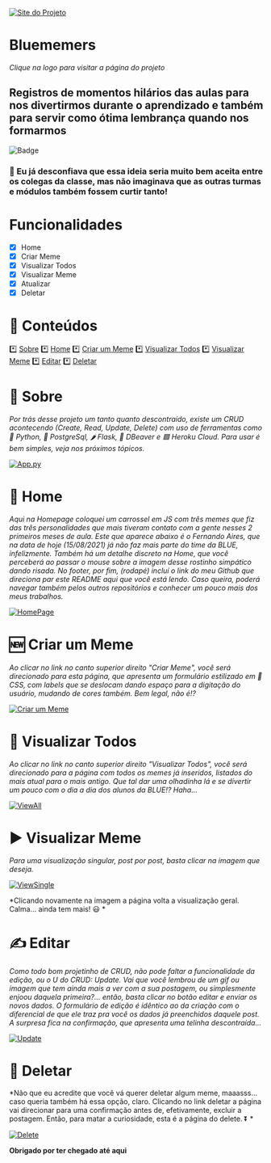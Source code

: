 [![Site do Projeto](https://i.imgur.com/5U1yeQ0.png)](https://bluememers.herokuapp.com/)
# Bluememers
*Clique na logo para visitar a página do projeto*
## Registros de momentos hilários das aulas para nos divertirmos durante o aprendizado e também para servir como ótima lembrança quando nos formarmos 

![Badge](https://img.shields.io/date/1630014400)

### 🥳 Eu já desconfiava que essa ideia seria muito bem aceita entre os colegas da classe, mas não imaginava que as outras turmas e módulos também fossem curtir tanto!

# Funcionalidades

- [x] Home
- [x] Criar Meme 
- [x] Visualizar Todos
- [x] Visualizar Meme
- [X] Atualizar
- [x] Deletar

:memo: Conteúdos
=================
<!--ts-->
   *️⃣ [Sobre](#Sobre)
   *️⃣ [Home](#Home)
   *️⃣ [Criar um Meme](#Create)
   *️⃣ [Visualizar Todos](#Read-All)
   *️⃣ [Visualizar Meme](#Read-Single)
   *️⃣ [Editar](#Update)
   *️⃣ [Deletar](#Delete)
<!--te-->

# 🎉 Sobre <a name="Sobre"></a>
*Por trás desse projeto um tanto quanto descontraído, existe um CRUD acontecendo (Create, Read, Update, Delete) com uso de ferramentas como 🐍 Python, 🐘 PostgreSql, 🌶️ Flask, 🐻 DBeaver e 🟪 Heroku Cloud. Para usar é bem simples, veja nos próximos tópicos.*

[![App.py](https://i.imgur.com/4iKJkDE.png)](https://github.com/GHEPT/ProjCRUD_Mod2#readme)

# 🤩 Home <a name="Home"></a>
*Aqui na Homepage coloquei um carrossel em JS com três memes que fiz das três personalidades que mais tiveram contato com a gente nesses 2 primeiros meses de aula. Este que aparece abaixo é o Fernando Aires, que na data de hoje (15/08/2021) já não faz mais parte do time da BLUE, infelizmente. Também há um detalhe discreto na Home, que você perceberá ao passar o mouse sobre a imagem desse rostinho simpático dando risada.*
*No footer, por fim, (rodapé) incluí o link do meu Github que direciona par este README aqui que você está lendo. Caso queira, poderá navegar também pelos outros repositórios e conhecer um pouco mais dos meus trabalhos.*

[![HomePage](https://i.imgur.com/T5uZ1qM.png)](https://github.com/GHEPT/ProjCRUD_Mod2#readme)

# 🆕 Criar um Meme <a name="Create"></a>
*Ao clicar no link no canto superior direito "Criar Meme", você será direcionado para esta página, que apresenta um formulário estilizado em 🎨 CSS, com labels que se deslocam dando espaço para a digitação do usuário, mudando de cores também. Bem legal, não é!?*

[![Criar um Meme](https://i.imgur.com/e3uKjLN.png)](https://github.com/GHEPT/ProjCRUD_Mod2#readme)

# 👀 Visualizar Todos <a name="Read-All"></a>
*Ao clicar no link no canto superior direito "Visualizar Todos", você será direcionado para a página com todos os memes já inseridos, listados do mais atual para o mais antigo. Que tal dar uma olhadinha lá e se divertir um pouco com o dia a dia dos alunos da BLUE!? Haha...*

[![ViewAll](https://imgur.com/LD5u7Jc.png)](https://github.com/GHEPT/ProjCRUD_Mod2#readme)

# ▶️ Visualizar Meme <a name="Read-Single"></a>
*Para uma visualização singular, post por post, basta clicar na imagem que deseja.*

[![ViewSingle](https://imgur.com/lq47zse.png)](https://github.com/GHEPT/ProjCRUD_Mod2#readme)

*Clicando novamente na imagem a página volta a visualização geral. Calma... ainda tem mais! 😃 *

# ✍️ Editar <a name="Update"></a>
*Como todo bom projetinho de CRUD, não pode faltar a funcionalidade da edição, ou o U do CRUD: Update. Vai que você lembrou de um gif ou imagem que tem ainda mais a ver com a sua postagem, ou simplesmente enjoou daquela primeira?... então, basta clicar no botão editar e enviar os novos dados.*
*O formulário de edição é idêntico ao da criação com o diferencial de que ele traz pra você os dados já preenchidos daquele post. A surpresa fica na confirmação, que apresenta uma telinha descontraída...*

[![Update](https://imgur.com/raSt6K8.png)](https://github.com/GHEPT/ProjCRUD_Mod2#readme)

# 💢 Deletar <a name="Delete"></a>
*Não que eu acredite que você vá querer deletar algum meme, maaasss... caso queria também há essa opção, claro. Clicando no link deletar a página vai direcionar para uma confirmação antes de, efetivamente, excluir a postagem. Então, para matar a curiosidade, esta é a página do delete. ⏬ *

[![Delete](https://imgur.com/pDyeoaB.png)](https://github.com/GHEPT/ProjCRUD_Mod2#readme)

**Obrigado por ter chegado até aqui**

